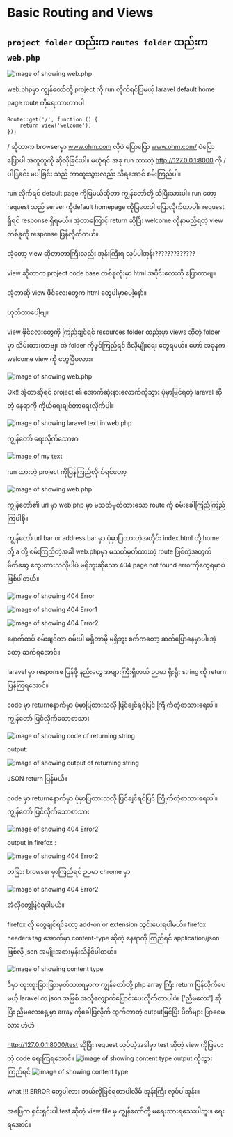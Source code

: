 # Basic Routing and Views 

## ````project folder```` ထည်းက ````routes folder```` ထည်းက ````web.php ````
![image of showing web.php](https://github.com/KoMoeArkarOhm/image_resources_to_use_in_my_repositories/blob/master/laracast_note_1.PNG)

web.phpမှာ ကျွန်တော်တို့ project ကို run လိုက်ရင်ပြမယ့် laravel default home page route ကိုရေးထားတာပါ

```
Route::get('/', function () {
    return view('welcome');
});
```

/ ဆိုတာက browserမှာ www.ohm.com လိုပဲ ပြောပြော www.ohm.com/ ပဲပြောပြောပါ အတူတူကို ဆိုလိုခြင်းပါ။
မယုံရင် အခု run ထားတဲ့ http://127.0.0.1:8000 ကို / ပါြခင်း မပါခြင်း သည် ဘာထူးသွားလည်း သိရအောင် စမ်းကြည်ပါ။

run လိုက်ရင် default page ကိုပြမယ်ဆိုတာ ကျွန်တော်တို့ သိပြီးသားပါ။
run တော့ request သည် server ကိုdefault homepage ကိုပြပေးပါ ပြောလိုက်တာပါ။
request ရှိရင် response ရှိရမယ်။
အဲ့တာကြောင့် return ဆိုပြီး welcome လိုနာမည်ရတဲ့ view တစ်ခုကို response ပြန်လိုက်တယ်။

အဲ့တော့ view ဆိုတာဘာကြီးလည်း အုန်းကြီးရ လုပ်ပါအုန်း?????????????

view ဆိုတာက project code base တစ်ခုလုံးမှာ html အပိုင်းလေးကို ပြောတာဗျ။

အဲ့တာဆို view ဖိုင်လေးတွေက html တွေပါမှာပေါ့နော်။

ဟုတ်တာပေါ့ဗျ။

view ဖိုင်လေးတွေကို ကြည်ချင်ရင်
resources folder ထည်းမှာ views ဆိုတဲ့ folder မှာ သိမ်းထားတာဗျ။
အဲ folder ကိုဖွင်ကြည်ရင် ဒိလိုမျိုးရေး တွေရမယ်။
ဟော် အခုနက welcome view ကို တွေပြီမလား။


![image of showing web.php](https://github.com/KoMoeArkarOhm/image_resources_to_use_in_my_repositories/blob/master/lara_cast2.PNG)

Ok!! အဲ့တာဆိုရင် project ၏ အောက်ဆုံးနားလောက်ကိုသွား ပုံမှာမြင်ရတဲ့ laravel ဆိုတဲ့ နေရာကို ကိုယ်ရေးချင်တာရေးလိုက်ပါ။

![image of showing laravel text in web.php](https://github.com/KoMoeArkarOhm/image_resources_to_use_in_my_repositories/blob/master/lara_cast3.PNG)

ကျွန်တော် ရေးလိုက်သောစာ

![image of my text](https://github.com/KoMoeArkarOhm/image_resources_to_use_in_my_repositories/blob/master/lara_cast4.PNG)

run ထားတဲ့ project ကိုပြန်ကြည်လိုက်ရင်တော့ 

![image of showing web.php](https://github.com/KoMoeArkarOhm/image_resources_to_use_in_my_repositories/blob/master/after_changing_pj.png)

ကျွန်တော်၏ url မှာ web.php မှာ မသတ်မှတ်ထားသော route ကို စမ်းခေါကြည်ကြည်ကြပါစို။

ကျွန်တော် url bar or address bar မှာ ပုံမှာပြထားတဲ့အတိုင်း index.html တို့  home တို့ a  တို့ စမ်းကြည်တဲ့အခါ web.phpမှာ မသတ်မှတ်ထားတဲ့ route ဖြစ်တဲ့အတွက် မိတ်ဆွေ တွေးထားသလိုပါပဲ မရှိဘူးဆိုသော 404 page not found errorကိုတွေရမှာပဲဖြစ်ပါတယ်။

![image of showing 404 Error](https://github.com/KoMoeArkarOhm/image_resources_to_use_in_my_repositories/blob/master/showing404Error.PNG)

![image of showing 404 Error1](https://github.com/KoMoeArkarOhm/image_resources_to_use_in_my_repositories/blob/master/showing404Error1.PNG)

![image of showing 404 Error2](https://github.com/KoMoeArkarOhm/image_resources_to_use_in_my_repositories/blob/master/showing404Error2.PNG)


နောက်ထပ် စမ်းချင်တာ စမ်းပါ မရှိတာမို မရှိဘူး စက်ကတော့ ဆက်ပြောနေမှာပါ။အဲ့တော့ ဆက်ရအောင်။

laravel မှာ response ပြန်ဖို့ နည်းတွေ အများကြီးရှိတယ်
ဉပမာ ရိုးရိုး string ကို return ပြန်ကြရအောင်။

code မှာ returnနောက်မှာ ပုံမှာပြထားသလို  ပြင်ချင်ရင်ပြင် ကြိုက်တဲ့စာသားရေးပါ။ ကျွန်တော် ပြင်လိုက်သောစာသား

![image of showing code of returning string](https://github.com/KoMoeArkarOhm/image_resources_to_use_in_my_repositories/blob/master/returning_string.PNG)

output:

![image of showing output of returning string](https://github.com/KoMoeArkarOhm/image_resources_to_use_in_my_repositories/blob/master/returning_string_output.PNG)

JSON return ပြန်မယ်။

code မှာ returnနောက်မှာ ပုံမှာပြထားသလို ပြင်ချင်ရင်ပြင် ကြိုက်တဲ့စာသားရေးပါ။ ကျွန်တော် ပြင်လိုက်သောစာသား

![image of showing 404 Error2](https://github.com/KoMoeArkarOhm/image_resources_to_use_in_my_repositories/blob/master/returning_json.PNG)

output in firefox :

![image of showing 404 Error2](https://github.com/KoMoeArkarOhm/image_resources_to_use_in_my_repositories/blob/master/jsonputput.png)





တခြား browser မှာကြည်ရင် ဉပမာ chrome မှာ

![image of showing 404 Error2](https://github.com/KoMoeArkarOhm/image_resources_to_use_in_my_repositories/blob/master/output_chrome.PNG)

အဲလိုတွေမြင်ရပါမယ်။

firefox လို တွေချင်ရင်တော့ add-on or extension သွင်းပေးရပါမယ်။
firefox headers tag အောက်မှာ content-type ဆိုတဲ့ နေရာကို ကြည်ရင် application/json ဖြစ်လို json အမျိုးအစားမှန်းသိနိင်ပါတယ်။


![image of showing content type](https://github.com/KoMoeArkarOhm/image_resources_to_use_in_my_repositories/blob/master/jsonputput1.png)

ဒီမှာ ထူးထူးခြားခြားမှတ်သားရမှာက  ကျွန်တော်တို့ php array ကြီး return ပြန်လိုက်ပေမယ့် laravel က json အဖြစ် အလိုလျှောက်ပြောင်းပေးလိုက်တာပါပဲ။
['ညီမလေး'] ဆိုပြီး ညီမလေးရှေ့မှာ array ကိုခေါပြလိုက် ထွက်တာတဲ့ outputမြင်ပြီး ပီတီများ ဖြာစေမလား ဟဲဟဲ

http://127.0.0.1:8000/test ဆိုပြီး request လုပ်တဲ့အခါမှာ test ဆိုတဲ့ view ကိုပြပေးတဲ့ code ရေးကြရအောင်။
![image of showing content type](https://github.com/KoMoeArkarOhm/image_resources_to_use_in_my_repositories/blob/master/create_route.PNG)
output ကိုသွားကြည်ရင် 
![image of showing content type](https://github.com/KoMoeArkarOhm/image_resources_to_use_in_my_repositories/blob/master/create_route_output.PNG)

what !!! ERROR တွေပါလား ဘယ်လိုဖြစ်ရတာပါလိမ် အုန်းကြီး လုပ်ပါအုန်း။

အဖြေက ရှင်းရှင်းပါ test ဆိုတဲ့ view file မှ ကျွန်တော်တို့ မရေးသားရသေးပါဘူး။
ရေးရအောင်။

